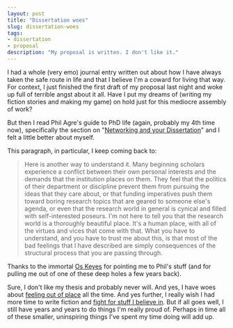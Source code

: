 ```yaml
---
layout: post
title: "Dissertation woes"
slug: dissertation-woes
tags:
- dissertation
- proposal
description: "My proposal is written. I don't like it."
---
```

I had a whole (very emo) journal entry written out about how I have always taken the safe route in life and that I believe I'm a coward for living that way. For context, I just finished the first draft of my proposal last night and woke up full of terrible angst about it all. Have I put my dreams of (writing my fiction stories and making my game) on hold just for this mediocre assembly of work?

But then I read Phil Agre's guide to PhD life (again, probably my 4th time now), specifically the section on "[Networking and your Dissertation](https://homes.cs.washington.edu/~mernst/advice/agre-networking-on-the-network-20050814.html#section4)" and I felt a little better about myself.

This paragraph, in particular, I keep coming back to:

> Here is another way to understand it. Many beginning scholars experience a conflict between their own personal interests and the demands that the institution places on them. They feel that the politics of their department or discipline prevent them from pursuing the ideas that they care about, or that funding imperatives push them toward boring research topics that are geared to someone else's agenda, or even that the research world in general is cynical and filled with self-interested poseurs. I'm not here to tell you that the research world is a thoroughly beautiful place. It's a human place, with all of the virtues and vices that come with that. What you have to understand, and you have to trust me about this, is that most of the bad feelings that I have described are simply consequences of the structural process that you are passing through. 

Thanks to the immortal [Os Keyes](https://ironholds.org/) for pointing me to Phil's stuff (and for pulling me out of one of these deep holes a few years back).

Sure, I don't like my thesis and probably never will. And yes, I have woes about [feeling out of place](https://www.frank.computer/blog/2024/11/belonging.html) all the time. And yes further, I really wish I had more time to write fiction and [fight for stuff I believe in](https://www.frank.computer/blog/2024/02/behind-and-justice.html). But if all goes well, I still have years and years to do things I'm really proud of. Perhaps in time all of these smaller, uninspiring things I've spent my time doing will add up.